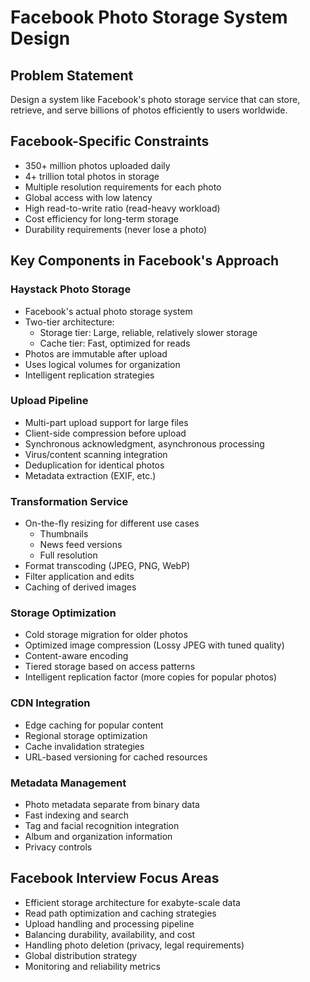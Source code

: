 # Facebook Photo Storage System Design

## Problem Statement
Design a system like Facebook's photo storage service that can store, retrieve, and serve billions of photos efficiently to users worldwide.

## Facebook-Specific Constraints
- 350+ million photos uploaded daily
- 4+ trillion total photos in storage
- Multiple resolution requirements for each photo
- Global access with low latency
- High read-to-write ratio (read-heavy workload)
- Cost efficiency for long-term storage
- Durability requirements (never lose a photo)

## Key Components in Facebook's Approach

### Haystack Photo Storage
- Facebook's actual photo storage system
- Two-tier architecture:
  - Storage tier: Large, reliable, relatively slower storage
  - Cache tier: Fast, optimized for reads
- Photos are immutable after upload
- Uses logical volumes for organization
- Intelligent replication strategies

### Upload Pipeline
- Multi-part upload support for large files
- Client-side compression before upload
- Synchronous acknowledgment, asynchronous processing
- Virus/content scanning integration
- Deduplication for identical photos
- Metadata extraction (EXIF, etc.)

### Transformation Service
- On-the-fly resizing for different use cases
  - Thumbnails
  - News feed versions
  - Full resolution
- Format transcoding (JPEG, PNG, WebP)
- Filter application and edits
- Caching of derived images

### Storage Optimization
- Cold storage migration for older photos
- Optimized image compression (Lossy JPEG with tuned quality)
- Content-aware encoding
- Tiered storage based on access patterns
- Intelligent replication factor (more copies for popular photos)

### CDN Integration
- Edge caching for popular content
- Regional storage optimization
- Cache invalidation strategies
- URL-based versioning for cached resources

### Metadata Management
- Photo metadata separate from binary data
- Fast indexing and search
- Tag and facial recognition integration
- Album and organization information
- Privacy controls

## Facebook Interview Focus Areas
- Efficient storage architecture for exabyte-scale data
- Read path optimization and caching strategies
- Upload handling and processing pipeline
- Balancing durability, availability, and cost
- Handling photo deletion (privacy, legal requirements)
- Global distribution strategy
- Monitoring and reliability metrics
